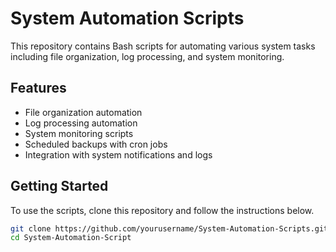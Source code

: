 # System Automation Scripts

This repository contains Bash scripts for automating various system tasks including file organization, log processing, and system monitoring.

## Features
- File organization automation
- Log processing automation
- System monitoring scripts
- Scheduled backups with cron jobs
- Integration with system notifications and logs

## Getting Started
To use the scripts, clone this repository and follow the instructions below.

```bash
git clone https://github.com/yourusername/System-Automation-Scripts.git
cd System-Automation-Script
